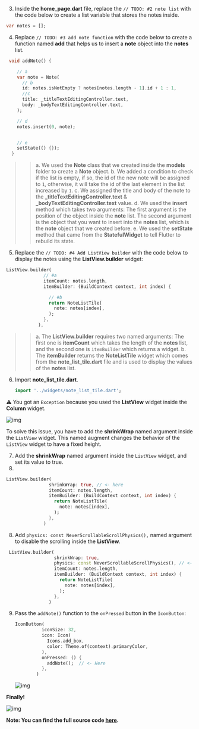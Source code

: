 3. Inside the **home_page.dart** file, replace the `// TODO: #2 note list` with the code below to create a list variable that stores the notes inside.

```dart
var notes = [];
```

4. Replace `// TODO: #3 add note function` with the code below to create a function named **add** that helps us to insert a **note** object into the **notes** list.

```dart
 void addNote() {

    // a
    var note = Note(
      // b
      id: notes.isNotEmpty ? notes[notes.length - 1].id + 1 : 1,
      //c
      title: _titleTextEditingController.text,
      body: _bodyTextEditingController.text,
    );

    // d
    notes.insert(0, note);


    // e
    setState(() {});
  }
```

> > a. We used the **Note** class that we created inside the **models** folder to create a **Note** object.
> > b. We added a condition to check if the list is empty, if so, the id of the new note will be assigned to `1`, otherwise, it will take the id of the last element in the list increased by `1`.
> > c. We assigned the title and body of the note to the **\_titleTextEditingController.text** & **\_bodyTextEditingController.text** value.
> > d. We used the **insert** method which takes two arguments:
> > The first argument is the position of the object inside the **note** list.
> > The second argument is the object that you want to insert into the **notes** list, which is the **note** object that we created before.
> > e. We used the **setState** method that came from the **StatefulWidget** to tell Flutter to rebuild its state.

5. Replace the `// TODO: #4 Add ListView builder` with the code below to display the notes using the **ListView.builder** widget:

```dart
ListView.builder(
              // #a
              itemCount: notes.length,
              itemBuilder: (BuildContext context, int index) {

                // #b
                return NoteListTile(
                  note: notes[index],
                );
              },
            ),
```

> > a. The **ListView.builder** requires two named arguments: The first one is **itemCount** which takes the length of the **notes** list, and the second one is `itemBuilder` which returns a widget.
> > b. The **itemBuilder** returns the **NoteListTile** widget which comes from the **note_list_tile.dart** file and is used to display the values of the **notes** list.

6. Import **note_list_tile.dart**.

   ```dart
   import '../widgets/note_list_tile.dart';
   ```

⚠️ You got an `Exception` because you used the **ListView** widget inside the **Column** widget.

![img](https://lh3.googleusercontent.com/jJ0mvg2hp6Sas7NpTeh72SZxstoXyk7UQXR6RKsAbR4imKbg7LRP9-F-ct7qeuDLLYbteDhrQ1nfCofxeUALpcoACmKB-hznCKfQZL1p-5onJD9ROwAl5CGlU6-pqmjNeupGgehB)

To solve this issue, you have to add the **shrinkWrap** named argument inside the `ListView` widget. This named augment changes the behavior of the `ListView` widget to have a fixed height.

7. Add the **shrinkWrap** named argument inside the `ListView` widget, and set its value to true.
8.

```dart
ListView.builder(
                shrinkWrap: true, // <- here
                itemCount: notes.length,
                itemBuilder: (BuildContext context, int index) {
                  return NoteListTile(
                    note: notes[index],
                  );
                },
              )
```

8. Add `physics: const NeverScrollableScrollPhysics(),` named argument to disable the scrolling inside the **ListView**.

```dart
 ListView.builder(
                  shrinkWrap: true,
                  physics: const NeverScrollableScrollPhysics(), // <- Here
                  itemCount: notes.length,
                  itemBuilder: (BuildContext context, int index) {
                    return NoteListTile(
                      note: notes[index],
                    );
                  },
                )
```

9. Pass the `addNote()` function to the `onPressed` button in the `IconButton`:

   ```dart
   IconButton(
             iconSize: 32,
             icon: Icon(
               Icons.add_box,
               color: Theme.of(context).primaryColor,
             ),
             onPressed: () {
               addNote();  // <- Here
             },
           )
   ```

   ![img](https://lh5.googleusercontent.com/JuQllaI9HpwLkjkkAGhz9ua8R3TVA52vS_obpbf3pxpsjtihIsMBSPZFjemyha_0Pkj07cJIoINTKJgft8-xkrRnR46CoMerRi4IUrfqx3T82Zy8nNol2FUXrcZ50Qq891ci7tDd)

**Finally!**

![img](https://lh4.googleusercontent.com/VsX1QoUtpmsfmJ4lE1mtxQoRfJBNRYGfMxz1Ad3KUdAQkjq-pZTeezq0Q-RpO9ZTEV4-_ri1o-ayEF2geqYeFiGp8bII8oVnzKzVvcKxIvGiTMahCKXYRFH9ALwLAWqTb_qKlTIm)

**Note: You can find the full source code [here](https://github.com/Northwest-content/flutter_notes_app/tree/main/notes_app).**
